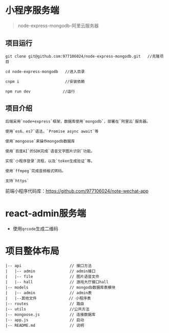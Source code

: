 # 小程序服务端
>node-express-mongodb-阿里云服务器

## 项目运行
```
git clone git@github.com:977106024/node-express-mongodb.git   //克隆项目 

cd node-express-mongodb   //进入目录  

cnpm i                    //安装依赖

npm run dev              //运行
```

## 项目介绍
```
后端采用`node+express`框架，数据库使用`mongodb`，部署在`阿里云`服务器。  

使用`es6、es7`语法，`Promise async await`等  

使用`mongoose`来操作mongodb数据库  

使用`百度AI`的SDK完成`语音文字图片识别`功能。  

实现`小程序登录`流程，以及`token生成验证`等。 

使用`ffmpeg`完成音频格式转码。  

支持`https`
```

前端小程序代码库：https://github.com/977106024/note-wechat-app

# react-admin服务端

* 使用`qrcode`生成二维码




# 项目整体布局
```
|-- api                     // 接口方法
|   |-- admin               // admin接口
|   |-- file                // 图片语音文件
|   |-- hall                // 游戏大厅接口hall
|-- models                  // mongodb数据库表模块
|   |-- admin               // admin表
|   |--其他文件              // 小程序表
|-- routes                  // 路由
|-- utils                   //公共方法
|-- mongoose.js             // 连接数据库
|-- app.js                  // 启动
|-- README.md               // 说明
```
